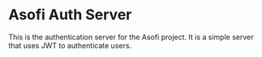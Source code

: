 # Asofi Auth Server
This is the authentication server for the Asofi project. It is a simple server that uses JWT to authenticate users.